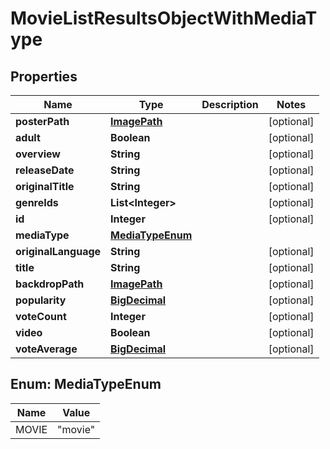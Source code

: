 # MovieListResultsObjectWithMediaType

## Properties
Name | Type | Description | Notes
------------ | ------------- | ------------- | -------------
**posterPath** | [**ImagePath**](ImagePath.md) |  |  [optional]
**adult** | **Boolean** |  |  [optional]
**overview** | **String** |  |  [optional]
**releaseDate** | **String** |  |  [optional]
**originalTitle** | **String** |  |  [optional]
**genreIds** | **List&lt;Integer&gt;** |  |  [optional]
**id** | **Integer** |  |  [optional]
**mediaType** | [**MediaTypeEnum**](#MediaTypeEnum) |  | 
**originalLanguage** | **String** |  |  [optional]
**title** | **String** |  |  [optional]
**backdropPath** | [**ImagePath**](ImagePath.md) |  |  [optional]
**popularity** | [**BigDecimal**](BigDecimal.md) |  |  [optional]
**voteCount** | **Integer** |  |  [optional]
**video** | **Boolean** |  |  [optional]
**voteAverage** | [**BigDecimal**](BigDecimal.md) |  |  [optional]

<a name="MediaTypeEnum"></a>
## Enum: MediaTypeEnum
Name | Value
---- | -----
MOVIE | &quot;movie&quot;
